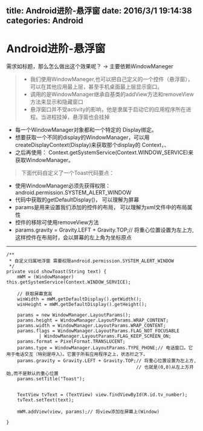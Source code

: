 title: Android进阶-悬浮窗
date: 2016/3/1 19:14:38      
categories: Android
---
# Android进阶-悬浮窗 #

需求如标题，那么怎么做出这个效果呢？ -> 主要依赖WindowManeger

> - 我们使用WindowManeger,也可以把自己定义的一个控件（悬浮窗），可以在其他应用最上层，甚至手机桌面最上层显示窗口。
> - 调用的是WindowManager继承自基类的addView方法和removeView方法来显示和隐藏窗口
> - 悬浮窗口并不受activity的影响，他是隶属于启动它的应用程序所在进程。当进程挂掉，悬浮窗也会挂掉

-  每一个WindowManager对象都和一个特定的 Display绑定。
- 想要获取一个不同的display的WindowManager，可以用 createDisplayContext(Display)来获取那个display的 Context，、
- 之后再使用： Context.getSystemService(Context.WINDOW_SERVICE)来获取WindowManager。

> 下面代码自定义了一个Toast代码要点：

- 使用WindowManager必须先获得权限： android.permission.SYSTEM_ALERT_WINDOW
- 代码中获取的getDefaultDisplay()， 可以理解为屏幕
- params是用来设置我们添加的控件的布局， 可以理解为xml文件中的布局属性
- 控件的移除可使用removeView方法
- params.gravity = Gravity.LEFT + Gravity.TOP;// 将重心位置设置为左上方,这样控件在布局时，会以屏幕的左上角为坐标原点

----------

	/**
	 * 自定义归属地浮窗 需要权限android.permission.SYSTEM_ALERT_WINDOW
	 */
	private void showToast(String text) {
		mWM = (WindowManager) this.getSystemService(Context.WINDOW_SERVICE);

		// 获取屏幕宽高
		winWidth = mWM.getDefaultDisplay().getWidth();
		winHeight = mWM.getDefaultDisplay().getHeight();

		params = new WindowManager.LayoutParams();
		params.height = WindowManager.LayoutParams.WRAP_CONTENT;
		params.width = WindowManager.LayoutParams.WRAP_CONTENT;
		params.flags = WindowManager.LayoutParams.FLAG_NOT_FOCUSABLE
				| WindowManager.LayoutParams.FLAG_KEEP_SCREEN_ON;
		params.format = PixelFormat.TRANSLUCENT;
		params.type = WindowManager.LayoutParams.TYPE_PHONE;// 电话窗口。它用于电话交互（特别是呼入）。它置于所有应用程序之上，状态栏之下。
		params.gravity = Gravity.LEFT + Gravity.TOP;// 将重心位置设置为左上方,
													// 也就是(0,0)从左上方开始,而不是默认的重心位置
		params.setTitle("Toast");


		TextView tvText = (TextView) view.findViewById(R.id.tv_number);
		tvText.setText(text);

		mWM.addView(view, params);// 将view添加在屏幕上(Window)
	
	}

